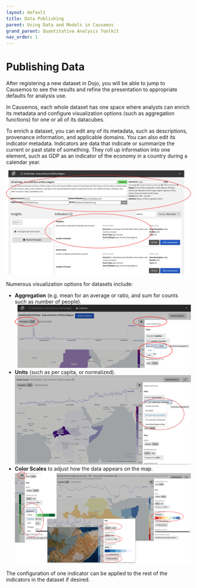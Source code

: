 ```yaml
---
layout: default
title: Data Publishing
parent: Using Data and Models in Causemos
grand_parent: Quantitative Analysis Toolkit
nav_order: 1
---
```


# Publishing Data

After registering a new dataset in Dojo, you will be able to jump to
Causemos to see the results and refine the presentation to appropriate
defaults for analysis use.

In Causemos, each whole dataset has one space where analysts can enrich
its metadata and configure visualization options (such as aggregation
functions) for one or all of its datacubes.

To enrich a dataset, you can edit any of its metadata, such as
descriptions, provenance information, and applicable domains. You can
also edit its indicator metadata. Indicators are data that indicate or
summarize the current or past state of something. They roll up
information into one element, such as GDP as an indicator of the economy
in a country during a calendar year.

![Dataset enrichment view for editing dataset and indicators metadata.](../../images/causemos/image43.png)

Numerous visualization options for datasets include:

-   **Aggregation** (e.g. mean for an average or ratio, and sum for
    counts such as number of people).
    ![Configuring fatalities to be aggregated by sum instead of mean.](../../images/causemos/image12.png)
-   **Units** (such as per capita, or normalized).
    ![Configuring event count variable to be displayed per capita (per 1K people).](../../images/causemos/image13.jpg)
-   **Color Scales** to adjust how the data appears on the map.
    ![Various map visualization options for drought severity index.](../../images/causemos/image8.png)

The configuration of one indicator can be applied to the rest of the
indicators in the dataset if desired.
